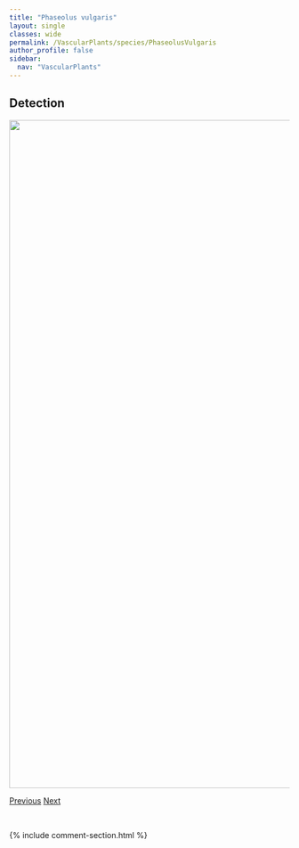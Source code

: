 ```yaml
---
title: "Phaseolus vulgaris"
layout: single
classes: wide
permalink: /VascularPlants/species/PhaseolusVulgaris
author_profile: false
sidebar:
  nav: "VascularPlants"
---
```


<h2>Detection</h2>

<a href="https://drive.google.com/uc?export=view&id=1wROtlZ1Ge1ZxGHiVids4hVqLkKiX_B-t">
<img src="https://drive.google.com/uc?export=view&id=1wROtlZ1Ge1ZxGHiVids4hVqLkKiX_B-t" height = "1200" width = "800">
</a>


<a href="/DevelopmentWebsite/VascularPlants/species/PhalarisArundinacea" class="pagination--pager" title="Phalaris arundinacea">Previous</a> <a href="/DevelopmentWebsite/VascularPlants/species/PhleumAlpinum" class="pagination--pager" title="Phleum alpinum">Next</a>

<p>&nbsp;</p>

{% include comment-section.html %}
